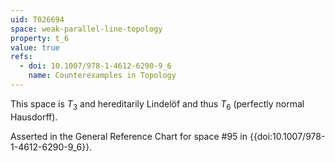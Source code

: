```yaml
---
uid: T026694
space: weak-parallel-line-topology
property: t_6
value: true
refs:
  - doi: 10.1007/978-1-4612-6290-9_6
    name: Counterexamples in Topology
---
```

This space is $T_3$ and hereditarily Lindelöf and thus $T_6$ (perfectly normal Hausdorff).

Asserted in the General Reference Chart for space #95 in
{{doi:10.1007/978-1-4612-6290-9_6}}.
